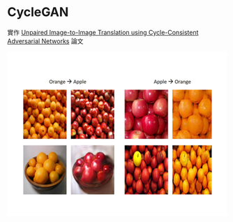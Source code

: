 # CycleGAN

實作 [Unpaired Image-to-Image Translation using Cycle-Consistent Adversarial Networks](https://arxiv.org/pdf/1703.10593.pdf) 論文

![image](https://github.com/ych1997/CycleGAN/blob/main/image.jpg)

